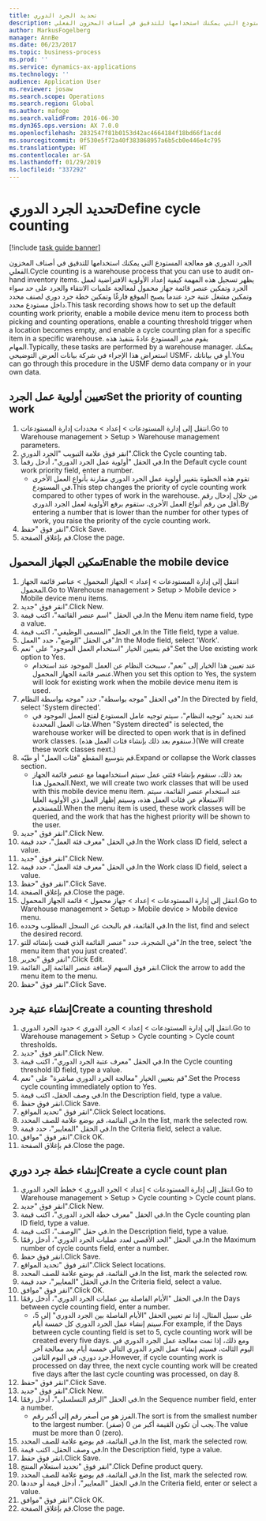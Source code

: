 ```yaml
---
title: تحديد الجرد الدوري
description: الجرد الدوري هو معالجة المستودع التي يمكنك استخدامها للتدقيق في أصناف المخزون الفعلي.
author: MarkusFogelberg
manager: AnnBe
ms.date: 06/23/2017
ms.topic: business-process
ms.prod: ''
ms.service: dynamics-ax-applications
ms.technology: ''
audience: Application User
ms.reviewer: josaw
ms.search.scope: Operations
ms.search.region: Global
ms.author: mafoge
ms.search.validFrom: 2016-06-30
ms.dyn365.ops.version: AX 7.0.0
ms.openlocfilehash: 2832547f81b0153d42ac4664184f18bd66f1acdd
ms.sourcegitcommit: 0f530e5f72a40f383868957a6b5cb0e446e4c795
ms.translationtype: HT
ms.contentlocale: ar-SA
ms.lasthandoff: 01/29/2019
ms.locfileid: "337292"
---
```

# <a name="define-cycle-counting"></a><span data-ttu-id="d60b8-103">تحديد الجرد الدوري</span><span class="sxs-lookup"><span data-stu-id="d60b8-103">Define cycle counting</span></span> 

[!include [task guide banner](../../includes/task-guide-banner.md)]

<span data-ttu-id="d60b8-104">الجرد الدوري هو معالجة المستودع التي يمكنك استخدامها للتدقيق في أصناف المخزون الفعلي.</span><span class="sxs-lookup"><span data-stu-id="d60b8-104">Cycle counting is a warehouse process that you can use to audit on-hand inventory items.</span></span> <span data-ttu-id="d60b8-105">يظهر تسجيل هذه المهمة كيفية إعداد الأولوية الافتراضية لعمل الجرد وتمكين عنصر قائمة جهاز محمول لمعالجة علميات الانتقاء والجرد على حد سواء وتمكين مشغل عتبة جرد عندما يصبح الموقع فارغًا وتمكين خطة جرد دوري لصنف محدد داخل مستودع محدد.</span><span class="sxs-lookup"><span data-stu-id="d60b8-105">This task recording shows how to set up the default counting work priority, enable a mobile device menu item to process both picking and counting operations, enable a counting threshold trigger when a location becomes empty, and enable a cycle counting plan for a specific item in a specific warehouse.</span></span> <span data-ttu-id="d60b8-106">يقوم مدير المستودع عادةً بتنفيذ هذه المهام.</span><span class="sxs-lookup"><span data-stu-id="d60b8-106">Typically, these tasks are performed by a warehouse manager.</span></span> <span data-ttu-id="d60b8-107">يمكنك استعراض هذا الإجراء في شركة بيانات العرض التوضيحي USMF، أو في بياناتك.</span><span class="sxs-lookup"><span data-stu-id="d60b8-107">You can go through this procedure in the USMF demo data company or in your own data.</span></span>


## <a name="set-the-priority-of-counting-work"></a><span data-ttu-id="d60b8-108">تعيين أولوية عمل الجرد</span><span class="sxs-lookup"><span data-stu-id="d60b8-108">Set the priority of counting work</span></span>
1. <span data-ttu-id="d60b8-109">انتقل إلى إدارة المستودعات > إعداد‬ > محددات إدارة المستودعات.</span><span class="sxs-lookup"><span data-stu-id="d60b8-109">Go to Warehouse management > Setup > Warehouse management parameters.</span></span>
2. <span data-ttu-id="d60b8-110">انقر فوق علامة التبويب "الجرد الدوري".</span><span class="sxs-lookup"><span data-stu-id="d60b8-110">Click the Cycle counting tab.</span></span>
3. <span data-ttu-id="d60b8-111">في الحقل "أولوية عمل الجرد الدوري"، أدخل رقماً.</span><span class="sxs-lookup"><span data-stu-id="d60b8-111">In the Default cycle count work priority field, enter a number.</span></span>
    * <span data-ttu-id="d60b8-112">تقوم هذه الخطوة بتغيير أولوية عمل الجرد الدوري مقارنة بأنواع العمل الأخرى في المستودع.</span><span class="sxs-lookup"><span data-stu-id="d60b8-112">This step changes the priority of cycle counting work compared to other types of work in the warehouse.</span></span> <span data-ttu-id="d60b8-113">من خلال إدخال رقم أقل من رقم أنواع العمل الأخرى، ستقوم برفع الأولوية لعمل الجرد الدوري.</span><span class="sxs-lookup"><span data-stu-id="d60b8-113">By entering a number that is lower than the number for other types of work, you raise the priority of the cycle counting work.</span></span>  
4. <span data-ttu-id="d60b8-114">انقر فوق "حفظ".</span><span class="sxs-lookup"><span data-stu-id="d60b8-114">Click Save.</span></span>
5. <span data-ttu-id="d60b8-115">قم بإغلاق الصفحة.</span><span class="sxs-lookup"><span data-stu-id="d60b8-115">Close the page.</span></span>

## <a name="enable-the-mobile-device"></a><span data-ttu-id="d60b8-116">تمكين الجهاز المحمول</span><span class="sxs-lookup"><span data-stu-id="d60b8-116">Enable the mobile device</span></span>
1. <span data-ttu-id="d60b8-117">انتقل إلى إدارة المستودعات > إعداد > الجهاز المحمول > عناصر قائمة الجهاز المحمول.</span><span class="sxs-lookup"><span data-stu-id="d60b8-117">Go to Warehouse management > Setup > Mobile device > Mobile device menu items.</span></span>
2. <span data-ttu-id="d60b8-118">انقر فوق "جديد".</span><span class="sxs-lookup"><span data-stu-id="d60b8-118">Click New.</span></span>
3. <span data-ttu-id="d60b8-119">في الحقل "اسم عنصر القائمة‬"، اكتب قيمة.</span><span class="sxs-lookup"><span data-stu-id="d60b8-119">In the Menu item name field, type a value.</span></span>
4. <span data-ttu-id="d60b8-120">في الحقل "المسمى الوظيفي"، اكتب قيمة.</span><span class="sxs-lookup"><span data-stu-id="d60b8-120">In the Title field, type a value.</span></span>
5. <span data-ttu-id="d60b8-121">في الحقل "الوضع"، حدد "العمل".</span><span class="sxs-lookup"><span data-stu-id="d60b8-121">In the Mode field, select 'Work'.</span></span>
6. <span data-ttu-id="d60b8-122">قم بتعيين الخيار "استخدام العمل الموجود" على "نعم".</span><span class="sxs-lookup"><span data-stu-id="d60b8-122">Set the Use existing work option to Yes.</span></span>
    * <span data-ttu-id="d60b8-123">عند تعيين هذا الخيار إلى "نعم"، سيبحث النظام عن العمل الموجود عند استخدام عنصر قائمة الجهاز المحمول.</span><span class="sxs-lookup"><span data-stu-id="d60b8-123">When you set this option to Yes, the system will look for existing work when the mobile device menu item is used.</span></span>  
7. <span data-ttu-id="d60b8-124">في الحقل "موجه بواسطة"، حدد "موجه بواسطة النظام".</span><span class="sxs-lookup"><span data-stu-id="d60b8-124">In the Directed by field, select 'System directed'.</span></span>
    * <span data-ttu-id="d60b8-125">عند تحديد "توجيه النظام"، سيتم توجيه عامل المستودع لفتح العمل الموجود في فئات العمل المحددة.</span><span class="sxs-lookup"><span data-stu-id="d60b8-125">When "System directed" is selected, the warehouse worker will be directed to open work that is in defined work classes.</span></span> <span data-ttu-id="d60b8-126">(سنقوم بعد ذلك بإنشاء فئات العمل هذه.)</span><span class="sxs-lookup"><span data-stu-id="d60b8-126">(We will create these work classes next.)</span></span>  
8. <span data-ttu-id="d60b8-127">قم بتوسيع المقطع "فئات العمل‬" أو طيّه.</span><span class="sxs-lookup"><span data-stu-id="d60b8-127">Expand or collapse the Work classes section.</span></span>
    * <span data-ttu-id="d60b8-128">بعد ذلك، سنقوم بإنشاء فئتي عمل سيتم استخدامهما مع عنصر قائمة الجهاز المحمول هذا.</span><span class="sxs-lookup"><span data-stu-id="d60b8-128">Next, we will create two work classes that will be used with this mobile device menu item.</span></span> <span data-ttu-id="d60b8-129">عند استخدام عنصر القائمة، سيتم الاستعلام عن فئات العمل هذه، وسيتم إظهار العمل ذي الأولوية العليا للمستخدم.</span><span class="sxs-lookup"><span data-stu-id="d60b8-129">When the menu item is used, these work classes will be queried, and the work that has the highest priority will be shown to the user.</span></span>  
9. <span data-ttu-id="d60b8-130">انقر فوق "جديد".</span><span class="sxs-lookup"><span data-stu-id="d60b8-130">Click New.</span></span>
10. <span data-ttu-id="d60b8-131">في الحقل "معرف فئة العمل"، حدد قيمة.</span><span class="sxs-lookup"><span data-stu-id="d60b8-131">In the Work class ID field, select a value.</span></span>
11. <span data-ttu-id="d60b8-132">انقر فوق "جديد".</span><span class="sxs-lookup"><span data-stu-id="d60b8-132">Click New.</span></span>
12. <span data-ttu-id="d60b8-133">في الحقل "معرف فئة العمل"، حدد قيمة.</span><span class="sxs-lookup"><span data-stu-id="d60b8-133">In the Work class ID field, select a value.</span></span>
13. <span data-ttu-id="d60b8-134">انقر فوق "حفظ".</span><span class="sxs-lookup"><span data-stu-id="d60b8-134">Click Save.</span></span>
14. <span data-ttu-id="d60b8-135">قم بإغلاق الصفحة.</span><span class="sxs-lookup"><span data-stu-id="d60b8-135">Close the page.</span></span>
15. <span data-ttu-id="d60b8-136">انتقل إلى إدارة المستودعات > إعداد > جهاز محمول > قائمة الجهاز المحمول.</span><span class="sxs-lookup"><span data-stu-id="d60b8-136">Go to Warehouse management > Setup > Mobile device > Mobile device menu.</span></span>
16. <span data-ttu-id="d60b8-137">في القائمة، قم بالبحث عن السجل المطلوب وحدده.</span><span class="sxs-lookup"><span data-stu-id="d60b8-137">In the list, find and select the desired record.</span></span>
17. <span data-ttu-id="d60b8-138">في الشجرة، حدد "عنصر القائمة الذي قمت بإنشائه للتو".</span><span class="sxs-lookup"><span data-stu-id="d60b8-138">In the tree, select 'the menu item that you just created'.</span></span>
18. <span data-ttu-id="d60b8-139">انقر فوق "تحرير".</span><span class="sxs-lookup"><span data-stu-id="d60b8-139">Click Edit.</span></span>
19. <span data-ttu-id="d60b8-140">انقر فوق السهم لإضافة عنصر القائمة إلى القائمة.</span><span class="sxs-lookup"><span data-stu-id="d60b8-140">Click the arrow to add the menu item to the menu.</span></span>
20. <span data-ttu-id="d60b8-141">انقر فوق "حفظ".</span><span class="sxs-lookup"><span data-stu-id="d60b8-141">Click Save.</span></span>

## <a name="create-a-counting-threshold"></a><span data-ttu-id="d60b8-142">إنشاء عتبة جرد</span><span class="sxs-lookup"><span data-stu-id="d60b8-142">Create a counting threshold</span></span>
1. <span data-ttu-id="d60b8-143">انتقل إلى إدارة المستودعات > إعداد > الجرد الدوري‬ > حدود الجرد الدوري‬.</span><span class="sxs-lookup"><span data-stu-id="d60b8-143">Go to Warehouse management > Setup > Cycle counting > Cycle count thresholds.</span></span>
2. <span data-ttu-id="d60b8-144">انقر فوق "جديد".</span><span class="sxs-lookup"><span data-stu-id="d60b8-144">Click New.</span></span>
3. <span data-ttu-id="d60b8-145">في الحقل "معرف عتبة الجرد الدوري"، اكتب قيمة.</span><span class="sxs-lookup"><span data-stu-id="d60b8-145">In the Cycle counting threshold ID field, type a value.</span></span>
4. <span data-ttu-id="d60b8-146">قم بتعيين الخيار "معالجة الجرد الدوري مباشرة" على "نعم".</span><span class="sxs-lookup"><span data-stu-id="d60b8-146">Set the Process cycle counting immediately option to Yes.</span></span>
5. <span data-ttu-id="d60b8-147">في وصف الحقل، اكتب قيمة.</span><span class="sxs-lookup"><span data-stu-id="d60b8-147">In the Description field, type a value.</span></span>
6. <span data-ttu-id="d60b8-148">انقر فوق حفظ.</span><span class="sxs-lookup"><span data-stu-id="d60b8-148">Click Save.</span></span>
7. <span data-ttu-id="d60b8-149">انقر فوق "تحديد المواقع".</span><span class="sxs-lookup"><span data-stu-id="d60b8-149">Click Select locations.</span></span>
8. <span data-ttu-id="d60b8-150">في القائمة، قم بوضع علامة للصف المحدد.</span><span class="sxs-lookup"><span data-stu-id="d60b8-150">In the list, mark the selected row.</span></span>
9. <span data-ttu-id="d60b8-151">في الحقل "المعايير"، حدد قيمة.</span><span class="sxs-lookup"><span data-stu-id="d60b8-151">In the Criteria field, select a value.</span></span>
10. <span data-ttu-id="d60b8-152">انقر فوق "موافق".</span><span class="sxs-lookup"><span data-stu-id="d60b8-152">Click OK.</span></span>
11. <span data-ttu-id="d60b8-153">قم بإغلاق الصفحة.</span><span class="sxs-lookup"><span data-stu-id="d60b8-153">Close the page.</span></span>

## <a name="create-a-cycle-count-plan"></a><span data-ttu-id="d60b8-154">إنشاء خطة جرد دوري</span><span class="sxs-lookup"><span data-stu-id="d60b8-154">Create a cycle count plan</span></span>
1. <span data-ttu-id="d60b8-155">انتقل إلى إدارة المستودعات > إعداد > الجرد الدوري > خطط الجرد الدوري.</span><span class="sxs-lookup"><span data-stu-id="d60b8-155">Go to Warehouse management > Setup > Cycle counting > Cycle count plans.</span></span>
2. <span data-ttu-id="d60b8-156">انقر فوق "جديد".</span><span class="sxs-lookup"><span data-stu-id="d60b8-156">Click New.</span></span>
3. <span data-ttu-id="d60b8-157">في الحقل "معرف خطة الجرد الدوري"، اكتب قيمة.</span><span class="sxs-lookup"><span data-stu-id="d60b8-157">In the Cycle counting plan ID field, type a value.</span></span>
4. <span data-ttu-id="d60b8-158">في حقل "الوصف"، اكتب قيمة.</span><span class="sxs-lookup"><span data-stu-id="d60b8-158">In the Description field, type a value.</span></span>
5. <span data-ttu-id="d60b8-159">في الحقل "الحد الأقصى لعدد عمليات الجرد الدوري"، أدخل رقمًا.</span><span class="sxs-lookup"><span data-stu-id="d60b8-159">In the Maximum number of cycle counts field, enter a number.</span></span>
6. <span data-ttu-id="d60b8-160">انقر فوق حفظ.</span><span class="sxs-lookup"><span data-stu-id="d60b8-160">Click Save.</span></span>
7. <span data-ttu-id="d60b8-161">انقر فوق "تحديد المواقع".</span><span class="sxs-lookup"><span data-stu-id="d60b8-161">Click Select locations.</span></span>
8. <span data-ttu-id="d60b8-162">في القائمة، قم بوضع علامة للصف المحدد.</span><span class="sxs-lookup"><span data-stu-id="d60b8-162">In the list, mark the selected row.</span></span>
9. <span data-ttu-id="d60b8-163">في الحقل "المعايير"، حدد قيمة.</span><span class="sxs-lookup"><span data-stu-id="d60b8-163">In the Criteria field, select a value.</span></span>
10. <span data-ttu-id="d60b8-164">انقر فوق "موافق".</span><span class="sxs-lookup"><span data-stu-id="d60b8-164">Click OK.</span></span>
11. <span data-ttu-id="d60b8-165">في الحقل "الأيام الفاصلة بين عمليات الجرد الدوري"، أدخل رقمًا.</span><span class="sxs-lookup"><span data-stu-id="d60b8-165">In the Days between cycle counting field, enter a number.</span></span>
    * <span data-ttu-id="d60b8-166">على سبيل المثال، إذا تم تعيين الحقل "الأيام الفاصلة بين الجرد الدوري" إلى 5، سيتم إنشاء عمل الجرد الدوري كل خمسة أيام.</span><span class="sxs-lookup"><span data-stu-id="d60b8-166">For example, if the Days between cycle counting field is set to 5, cycle counting work will be created every five days.</span></span> <span data-ttu-id="d60b8-167">ومع ذلك، إذا تمت معالجة عمل الجرد الدوري في اليوم الثالث، فسيتم إنشاء عمل الجرد الدوري التالي خمسة أيام بعد معالجة آخر جرد دوري، في اليوم الثامن.</span><span class="sxs-lookup"><span data-stu-id="d60b8-167">However, if cycle counting work is processed on day three, the next cycle counting work will be created five days after the last cycle counting was processed, on day 8.</span></span>  
12. <span data-ttu-id="d60b8-168">انقر فوق "حفظ".</span><span class="sxs-lookup"><span data-stu-id="d60b8-168">Click Save.</span></span>
13. <span data-ttu-id="d60b8-169">انقر فوق "جديد".</span><span class="sxs-lookup"><span data-stu-id="d60b8-169">Click New.</span></span>
14. <span data-ttu-id="d60b8-170">في الحقل "الرقم التسلسلي"، أدخل رقمًا.</span><span class="sxs-lookup"><span data-stu-id="d60b8-170">In the Sequence number field, enter a number.</span></span>
    * <span data-ttu-id="d60b8-171">الفرز هو من أصغر رقم إلى أكبر رقم.</span><span class="sxs-lookup"><span data-stu-id="d60b8-171">The sort is from the smallest number to the largest number.</span></span> <span data-ttu-id="d60b8-172">يجب أن تكون القيمة أكبر من 0 (صفر).</span><span class="sxs-lookup"><span data-stu-id="d60b8-172">The value must be more than 0 (zero).</span></span>  
15. <span data-ttu-id="d60b8-173">في القائمة، قم بوضع علامة للصف المحدد.</span><span class="sxs-lookup"><span data-stu-id="d60b8-173">In the list, mark the selected row.</span></span>
16. <span data-ttu-id="d60b8-174">في وصف الحقل، اكتب قيمة.</span><span class="sxs-lookup"><span data-stu-id="d60b8-174">In the Description field, type a value.</span></span>
17. <span data-ttu-id="d60b8-175">انقر فوق حفظ.</span><span class="sxs-lookup"><span data-stu-id="d60b8-175">Click Save.</span></span>
18. <span data-ttu-id="d60b8-176">انقر فوق "تحديد استعلام المنتج".</span><span class="sxs-lookup"><span data-stu-id="d60b8-176">Click Define product query.</span></span>
19. <span data-ttu-id="d60b8-177">في القائمة، قم بوضع علامة للصف المحدد.</span><span class="sxs-lookup"><span data-stu-id="d60b8-177">In the list, mark the selected row.</span></span>
20. <span data-ttu-id="d60b8-178">في الحقل "المعايير‬"، أدخل قيمة أو حددها.</span><span class="sxs-lookup"><span data-stu-id="d60b8-178">In the Criteria field, enter or select a value.</span></span>
21. <span data-ttu-id="d60b8-179">انقر فوق "موافق".</span><span class="sxs-lookup"><span data-stu-id="d60b8-179">Click OK.</span></span>
22. <span data-ttu-id="d60b8-180">قم بإغلاق الصفحة.</span><span class="sxs-lookup"><span data-stu-id="d60b8-180">Close the page.</span></span>

